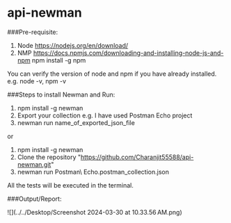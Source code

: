 # api-newman

###Pre-requisite:

1. Node https://nodejs.org/en/download/
2. NMP  https://docs.npmjs.com/downloading-and-installing-node-js-and-npm
   npm install -g npm

You can verify the version of node and npm if you have already installed.
e.g. node -v, npm -v

###Steps to install Newman and Run:

1. npm install -g newman
2. Export your collection e.g. I have used Postman Echo project
3. newman run name_of_exported_json_file

or

1. npm install -g newman
2. Clone the repository "https://github.com/Charanjit55588/api-newman.git"
3. newman run Postman\ Echo.postman_collection.json

All the tests will be executed in the terminal.

###Output/Report:

![](../../Desktop/Screenshot 2024-03-30 at 10.33.56 AM.png)
